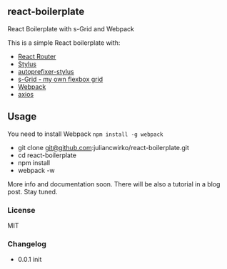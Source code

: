 ## react-boilerplate

React Boilerplate with s-Grid and Webpack

This is a simple React boilerplate with:

- [React Router](https://www.npmjs.com/package/react-router)
- [Stylus](https://www.npmjs.com/package/stylus)
- [autoprefixer-stylus](https://www.npmjs.com/package/autoprefixer-stylus)
- [s-Grid - my own flexbox grid](https://www.npmjs.com/package/s-grid)
- [Webpack](https://www.npmjs.com/package/webpack)
- [axios](https://www.npmjs.com/package/axios)

## Usage

You need to install Webpack `npm install -g webpack`

- git clone git@github.com:juliancwirko/react-boilerplate.git
- cd react-boilerplate
- npm install
- webpack -w

More info and documentation soon. There will be also a tutorial in a blog post. Stay tuned.

### License

MIT

### Changelog

- 0.0.1 init
